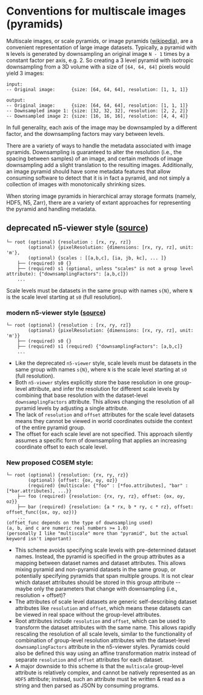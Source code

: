 # Conventions for multiscale images (pyramids)

Multiscale images, or scale pyramids, or image pyramids ([wikipedia](https://en.wikipedia.org/wiki/Pyramid_%28image_processing%29)), are a convenient representation of large image datasets. Typically, a pyramid with `N` levels is generated by downsampling an original image `N - 1` times by a constant factor per axis, e.g. 2. So creating a 3 level pyramid with isotropic downsampling from a 3D volume with a size of `[64, 64, 64]` pixels would yield 3 images:
```
input: 
-- Original image:      {size: [64, 64, 64], resolution: [1, 1, 1]}

output:
-- Original image:      {size: [64, 64, 64], resolution: [1, 1, 1]}
-- Downsampled image 1: {size: [32, 32, 32], resolution: [2, 2, 2]}
-- Downsampled image 2: {size: [16, 16, 16], resolution: [4, 4, 4]}
```
In full generality, each axis of the image may be downsampled by a different factor, and the downsampling factors may vary between levels. 

There are a variety of ways to handle the metadata associated with image pyramids. Downsampling is guaranteed to alter the resolution (i.e., the spacing between samples) of an image, and certain methods of image downsampling add a slight translation to the resulting images. Additionally, an image pyramid should have some metadata features that allow consuming software to detect that it is in fact a pyramid, and not simply a collection of images with monotonically shrinking sizes. 

When storing image pyramids in hierarchical array storage formats (namely, HDF5, N5, Zarr), there are a variety of extant approaches for representing the pyramid and handling metadata. 


## deprecated n5-viewer style ([source](https://github.com/saalfeldlab/n5-viewer/commit/4df02d4f9aadbfe4aa31fcded748fce57519a70c#diff-04c6e90faac2675aa89e2176d2eec7d8)) 
```
└─ root (optional) {resolution : [rx, ry, rz]} 
        (optional) {pixelResolution: {dimensions: [rx, ry, rz], unit: 'm'},
        (optional) {scales : [[a,b,c], [ia, jb, kc], ... ]}
    ├── (required) s0 {} 
    ├── (required) s1 (optional, unless "scales" is not a group level attribute): {"downsamplingFactors": [a,b,c]})
    ...
```
Scale levels must be datasets in the same group with names `s{N}`, where `N` is the scale level starting at `s0` (full resolution). 

### modern n5-viewer style ([source](https://github.com/saalfeldlab/n5-viewer/commit/36e75fd88ebcbc88a64da9fb082a28f9b46ded21#diff-04c6e90faac2675aa89e2176d2eec7d8))
```
└─ root (optional) {resolution : [rx, ry, rz]}  
        (optional) {pixelResolution: {dimensions: [rx, ry, rz], unit: 'm'}}
    ├── (required) s0 {} 
    ├── (required) s1 (required) {"downsamplingFactors": [a,b,c]}
    ...
```
* Like the deprecated `n5-viewer` style, scale levels must be datasets in the same group with names `s{N}`, where `N` is the scale level starting at `s0` (full resolution). 
* Both `n5-viewer` styles explicitly store the base resolution in one group-level attribute, and infer the resolution for different scale levels by combining that base resolution with the dataset-level `downsamplingFactors` attribute. This allows changing the resolution of all pyramid levels by adjusting a single attribute.
* The lack of `resolution` and `offset` attributes for the scale level datasets means they cannot be viewed in world coordinates outside the context of the entire pyramid group. 
* The offset for each scale level are not specified. This approach silently assumes a specific form of downsampling that applies an increasing coordinate offset to each scale level.

### New proposed COSEM style: 
```
└─ root (optional) {resolution: {rx, ry, rz}} 
        (optional) {offset: {ox, oy, oz}} 
        (required) {multiscale: {"foo" : [*foo.attributes], "bar" : [*bar.attributes], ...}}
    ├── foo (required) {resolution: {rx, ry, rz}, offset: {ox, oy, oz}} 
    ├── bar (required) {resolution: {a * rx, b * ry, c * rz}, offset: offset_func({ox, oy, oz})}
    ...
(offset_func depends on the type of downsampling used)
(a, b, and c are numeric real numbers >= 1.0)
(personally I like "multiscale" more than "pyramid", but the actual keyword isn't important)
```
* This scheme avoids specifying scale levels with pre-determined dataset names. Instead, the pyramid is specified in the group attributes as a mapping between dataset names and dataset attributes. This allows mixing pyramid and non-pyramid datasets in the same group, or potentially specifying pyramids that span multiple groups. It is not clear which dataset attributes should be stored in this group attribute -- maybe only the parameters that change with downsampling (i.e., resolution + offset)?
* The attributes of scale level datasets are generic self-describing dataset attributes like `resolution` and `offset`, which means these datasets can be viewed in real space without the group-level attributes. 
* Root attributes include `resolution` and `offset`, which can be used to transform the dataset attributes with the same name. This allows rapidly rescaling the resolution of all scale levels, similar to the functionality of combination of group-level resolution attributes with the dataset-level `downsamplingFactors` attribute in the n5-viewer styles. Pyramids could also be defined this way using an affine transformation matrix instead of separate `resolution` and `offset` attributes for each dataset. 
* A major downside to this scheme is that the `multiscale` group-level attribute is relatively complex, and cannot be natively represented as an `HDF5` attribute; instead, such an attribute must be written & read as a string and then parsed as JSON by consuming programs. 
